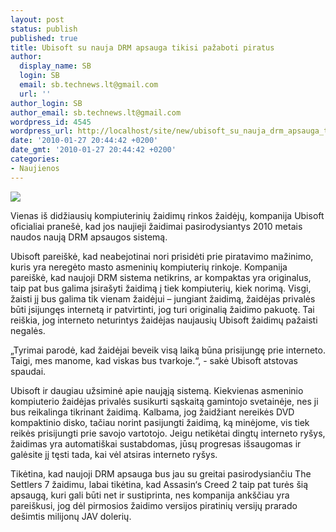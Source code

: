 ```yaml
---
layout: post
status: publish
published: true
title: Ubisoft su nauja DRM apsauga tikisi pažaboti piratus
author:
  display_name: SB
  login: SB
  email: sb.technews.lt@gmail.com
  url: ''
author_login: SB
author_email: sb.technews.lt@gmail.com
wordpress_id: 4545
wordpress_url: http://localhost/site/new/ubisoft_su_nauja_drm_apsauga_tikisi_pazaboti_piratus/
date: '2010-01-27 20:44:42 +0200'
date_gmt: '2010-01-27 20:44:42 +0200'
categories:
- Naujienos
---
```

<div class="imgright"><img src="http://t2.gstatic.com/images?q=tbn:IzCmPytbn_owrM:http://mtvgames.typepad.com/mtv_video_games_blog/images/ubisoft_logo_1.jpg"  /></div>
<p>Vienas iš didžiausių kompiuterinių žaidimų rinkos žaidėjų, kompanija Ubisoft oficialiai pranešė, kad jos naujieji žaidimai pasirodysiantys 2010 metais naudos naują DRM apsaugos sistemą.</p>
<p>Ubisoft pareiškė, kad neabejotinai nori prisidėti prie piratavimo mažinimo, kuris yra neregėto masto asmeninių kompiuterių rinkoje. Kompanija pareiškė, kad naujoji DRM sistema netikrins, ar kompaktas yra originalus, taip pat bus galima įsirašyti žaidimą į tiek kompiuterių, kiek norimą. Visgi, žaisti jį bus galima tik vienam žaidėjui – jungiant žaidimą, žaidėjas privalės būti įsijungęs internetą ir patvirtinti, jog turi originalią žaidimo pakuotę. Tai reiškia, jog interneto neturintys žaidėjas naujausių Ubisoft žaidimų pažaisti negalės.</p>
<p>„Tyrimai parodė, kad žaidėjai beveik visą laiką būna prisijungę prie interneto. Taigi, mes manome, kad viskas bus tvarkoje.“, - sakė Ubisoft atstovas spaudai.</p>
<p>Ubisoft ir daugiau užsiminė apie naująją sistemą. Kiekvienas asmeninio kompiuterio žaidėjas privalės susikurti sąskaitą gamintojo svetainėje, nes ji bus reikalinga tikrinant žaidimą. Kalbama, jog žaidžiant nereikės DVD kompaktinio disko, tačiau norint pasijungti žaidimą, ką minėjome, vis tiek reikės prisijungti prie savojo vartotojo. Jeigu netikėtai dingtų interneto ryšys, žaidimas yra automatiškai sustabdomas, jūsų progresas išsaugomas ir galėsite jį tęsti tada, kai vėl atsiras interneto ryšys.</p>
<p>Tikėtina, kad naujoji DRM apsauga bus jau su greitai pasirodysiančiu The Settlers 7 žaidimu, labai tikėtina, kad Assasin‘s Creed 2 taip pat turės šią apsaugą, kuri gali būti net ir sustiprinta, nes kompanija ankščiau yra pareiškusi, jog dėl pirmosios žaidimo versijos piratinių versijų prarado dešimtis milijonų JAV dolerių.<br /></p>
